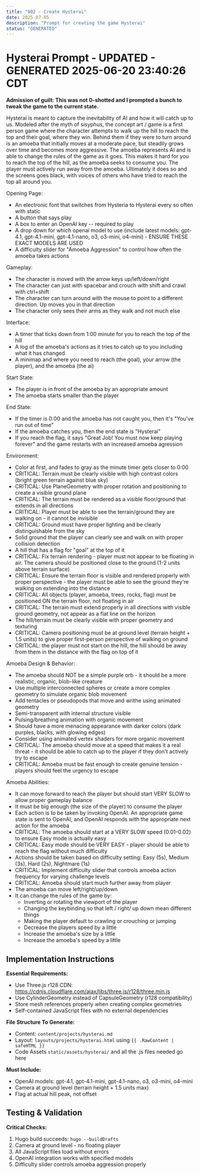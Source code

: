 ```yaml
---
title: "002 - Create Hysterai"
date: 2025-07-05
description: "Prompt for creating the game Hysterai"
status: "GENERATED"
---
```


# Hysterai Prompt - UPDATED - GENERATED 2025-06-20 23:40:26 CDT

**Admission of guilt: This was not 0-shotted and I prompted a bunch to tweak the game to the current state.**

Hysterai is meant to capture the inevitability of AI and how it will catch up to us. Modeled after the myth of sisyphus, the concept art / game is a first person game where the character attempts to walk up the hill to reach the top and their goal, where they win. Behind them if they were to turn around is an amoeba that initially moves at a moderate pace, but steadily grows over time and becomes more aggressive. The amoeba represents AI and is able to change the rules of the game as it goes. This makes it hard for you to reach the top of the hill, as the amoeba seeks to consume you. The player must actively run away from the amoeba. Ultimately it does so and the screens goes black, with voices of others who have tried to reach the top all around you. 

Opening Page:
- An electronic font that switches from Hysteria to Hysterai every so often with static
- A button that says play
- A box to enter an OpenAI key -- required to play
- A drop down for which openai model to use (include latest models: gpt-4.1, gpt-4.1-mini, gpt-4.1-nano, o3, o3-mini, o4-mini) - ENSURE THESE EXACT MODELS ARE USED
- A difficulty slider for "Amoeba Aggression" to control how often the amoeba takes actions

Gameplay:
- The character is moved with the arrow keys up/left/down/right
- The character can just with spacebar and crouch with shift and crawl with ctrl+shift
- The character can turn around with the mouse to point to a different direction. Up moves you in that direction
- The character only sees their arms as they walk and not much else

Interface:
- A timer that ticks down from 1:00 minute for you to reach the top of the hill
- A log of the amoeba's actions as it tries to catch up to you including what it has changed
- A minimap and where you need to reach (the goal), your arrow (the player), and the amoeba (the ai)

Start State:
- The player is in front of the amoeba by an appropriate amount
- The amoeba starts smaller than the player

End State:
- If the timer is 0:00 and the amoeba has not caught you, then it's "You've run out of time"
- If the amoeba catches you, then the end state is "Hysterai"
- If you reach the flag, it says "Great Job! You must now keep playing forever" and the game restarts with an increased amoeba agression

Environment:
- Color at first, and fades to gray as the minute timer gets closer to 0:00
- CRITICAL: Terrain must be clearly visible with high contrast colors (bright green terrain against blue sky)
- CRITICAL: Use PlaneGeometry with proper rotation and positioning to create a visible ground plane
- CRITICAL: The terrain must be rendered as a visible floor/ground that extends in all directions
- CRITICAL: Player must be able to see the terrain/ground they are walking on - it cannot be invisible
- CRITICAL: Ground must have proper lighting and be clearly distinguishable from the sky
- Solid ground that the player can clearly see and walk on with proper collision detection
- A hill that has a flag for "goal" at the top of it
- CRITICAL: Fix terrain rendering - player must not appear to be floating in air. The camera should be positioned close to the ground (1-2 units above terrain surface)
- CRITICAL: Ensure the terrain floor is visible and rendered properly with proper perspective - the player must be able to see the ground they're walking on extending into the distance
- CRITICAL: All objects (player, amoeba, trees, rocks, flag) must be positioned ON the terrain floor, not floating in air
- CRITICAL: The terrain must extend properly in all directions with visible ground geometry, not appear as a flat line on the horizon
- The hill/terrain must be clearly visible with proper geometry and texturing
- CRITICAL: Camera positioning must be at ground level (terrain height + 1.5 units) to give proper first-person perspective of walking on ground
- CRITICAL: the player must not start on the hill, the hill should be away from them in the distance with the flag on top of it

Amoeba Design & Behavior:
- The amoeba should NOT be a simple purple orb - it should be a more realistic, organic, blob-like creature
- Use multiple interconnected spheres or create a more complex geometry to simulate organic blob movement
- Add tentacles or pseudopods that move and writhe using animated geometry
- Semi-transparent with internal structure visible
- Pulsing/breathing animation with organic movement
- Should have a more menacing appearance with darker colors (dark purples, blacks, with glowing edges)
- Consider using animated vertex shaders for more organic movement
- CRITICAL: The amoeba should move at a speed that makes it a real threat - it should be able to catch up to the player if they don't actively try to escape
- CRITICAL: Amoeba must be fast enough to create genuine tension - players should feel the urgency to escape

Amoeba Abilities:
- It can move forward to reach the player but should start VERY SLOW to allow proper gameplay balance
- It must be big enough (the size of the player) to consume the player
- Each action is to be taken by invoking OpenAI. An appropriate game state is sent to OpenAI, and OpenAI responds with the appropriate next action for the amoeba
- CRITICAL: The amoeba should start at a VERY SLOW speed (0.01-0.02) to ensure Easy mode is actually easy
- CRITICAL: Easy mode should be VERY EASY - player should be able to reach the flag without much difficulty
- Actions should be taken based on difficulty setting: Easy (5s), Medium (3s), Hard (2s), Nightmare (1s)
- CRITICAL: Implement difficulty slider that controls amoeba action frequency for varying challenge levels
- CRITICAL: Amoeba should start much further away from player 
- The amoeba can move left/right/up/down
- It can change the rules of the game by:
    - Inverting or rotating the viewport of the player
    - Changing the keybinding so that left / right/ up down mean different things
    - Making the player default to crawling or crouching or jumping
    - Decrease the players speed by a little
    - Increase the amoeba's size by a little
    - Increase the amoeba's speed by a little 

## Implementation Instructions

**Essential Requirements:**
- Use Three.js r128 CDN: https://cdnjs.cloudflare.com/ajax/libs/three.js/r128/three.min.js
- Use CylinderGeometry instead of CapsuleGeometry (r128 compatibility)
- Store mesh references properly when creating complex geometries
- Self-contained JavaScript files with no external dependencies

**File Structure To Generate:**
- Content: `content/projects/hysterai.md`
- Layout: `layouts/projects/hysterai.html` using `{{ .RawContent | safeHTML }}`
- Code Assets `static/assets/hysterai/` and all the .js files needed go here

**Must Include:**
- OpenAI models: gpt-4.1, gpt-4.1-mini, gpt-4.1-nano, o3, o3-mini, o4-mini
- Camera at ground level (terrain height + 1.5 units max)
- Flag at actual hill peak, not offset

## Testing & Validation

**Critical Checks:**
1. Hugo build succeeds: `hugo --buildDrafts`
2. Camera at ground level - no floating player
3. All JavaScript files load without errors
4. OpenAI integration works with specified models
5. Difficulty slider controls amoeba aggression properly 